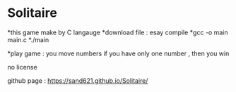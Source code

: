 # Solitaire
*this game make by C langauge
*download file :  esay compile
*gcc -o main main.c
*./main

*play game :  you move numbers
 if you have only one number , then you win

no license

github page : <https://sand621.github.io/Solitaire/>
